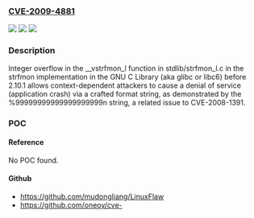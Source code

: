 ### [CVE-2009-4881](https://cve.mitre.org/cgi-bin/cvename.cgi?name=CVE-2009-4881)
![](https://img.shields.io/static/v1?label=Product&message=n%2Fa&color=blue)
![](https://img.shields.io/static/v1?label=Version&message=n%2Fa&color=blue)
![](https://img.shields.io/static/v1?label=Vulnerability&message=n%2Fa&color=brighgreen)

### Description

Integer overflow in the __vstrfmon_l function in stdlib/strfmon_l.c in the strfmon implementation in the GNU C Library (aka glibc or libc6) before 2.10.1 allows context-dependent attackers to cause a denial of service (application crash) via a crafted format string, as demonstrated by the %99999999999999999999n string, a related issue to CVE-2008-1391.

### POC

#### Reference
No POC found.

#### Github
- https://github.com/mudongliang/LinuxFlaw
- https://github.com/oneoy/cve-

